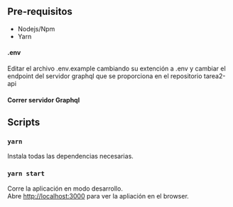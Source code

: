 ## Pre-requisitos

*   Nodejs/Npm
*   Yarn

#### .env

Editar el archivo .env.example cambiando su extención a .env y cambiar el endpoint del servidor graphql que se proporciona en el repositorio tarea2-api

#### Correr servidor Graphql

## Scripts

### `yarn`

Instala todas las dependencias necesarias.

### `yarn start`

Corre la aplicación en modo desarrollo.<br />
Abre [http://localhost:3000](http://localhost:3000) para ver la apliación en el browser.
